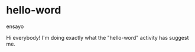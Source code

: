 # hello-word
ensayo

Hi everybody!
I'm doing exactly what the "hello-word" activity has suggest me.
